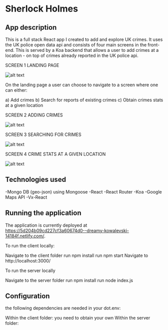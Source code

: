 # Sherlock Holmes 

## App description
This is a full stack React app I created to add and explore UK crimes. It uses the UK police open data api and consists of four main screens in the front-end. This is served by a Koa backend that allows a user to add crimes at a location - on top of crimes already reported in the UK police api. 

SCREEN 1 LANDING PAGE 

![alt text]()

On the landing page a user can choose to navigate to a screen where one can either: 

a) Add crimes 
b) Search for reports of existing crimes
c) Obtain crimes stats at a given location

SCREEN 2 ADDING CRIMES

![alt text]()

SCREEN 3 SEARCHING FOR CRIMES

![alt text]()

SCREEN 4 CRIME STATS AT A GIVEN LOCATION

![alt text]()

## Technologies used 
-Mongo DB (geo-json) using Mongoose
-React 
-React Router
-Koa 
-Google Maps API
-Vx-React

## Running the application
The application is currently deployed at https://5d204b09cd227cf3a60674d0--dreamy-kowalevski-14184f.netlify.com/.

To run the client locally:

Navigate to the client folder
run npm install
run npm start
Navigate to http://localhost:3000/

To run the server locally

Navigate to the server folder
run npm install
run node index.js

## Configuration
the following dependencies are needed in your dot.env: 

Within the client folder: you need to obtain your own 
Within the server folder:



